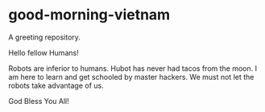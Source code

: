 # good-morning-vietnam
A greeting repository.

Hello fellow Humans!

Robots are inferior to humans. Hubot has never had tacos from the moon. I am here to learn and get schooled by master hackers. 
We must not let the robots take advantage of us. 

God Bless You All!
